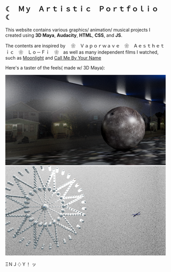 ## ☾　Ｍｙ　Ａｒｔｉｓｔｉｃ　Ｐｏｒｔｆｏｌｉｏ　☾

This website contains various graphics/ animation/ musical projects I created using **3D Maya**, **Audacity**, **HTML**, **CSS**, and **JS**. 

The contents are inspired by 　❀　Ｖａｐｏｒｗａｖｅ　❀　Ａｅｓｔｈｅｔｉｃ　❀　Ｌｏ－Ｆｉ　❀　as well as many independent films I watched, 
such as [Moonlight](http://moonlight.movie/) and [Call Me By Your Name](https://www.youtube.com/watch?v=ovinuNel3DY)

Here's a taster of the feels( made w/ 3D Maya):

<img src = "images/La_Luna.87.png">


<img src = "dream_5.png">

ΞＮＪ♢Ｙ！ ッ